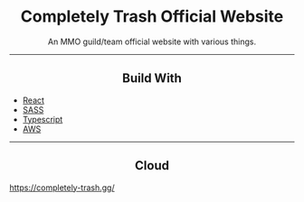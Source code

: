 <div></div>
<h1  align="center">Completely Trash Official Website</h1>

<div align="center">
  <p align="center">
    An MMO guild/team official website with various things.
  </p>
</div>
<hr>

<h2 align="center">Build With </h2>

-   [React](https://reactjs.org/)
-   [SASS](https://sass-lang.com/)
-   [Typescript](https://www.typescriptlang.org/)
-   [AWS](https://aws.amazon.com/free/?trk=2d3e6bee-b4a1-42e0-8600-6f2bb4fcb10c&sc_channel=ps&ef_id=Cj0KCQjwvL-oBhCxARIsAHkOiu2J9WozzevMcJHvKpu5246iTAvFwlMKpZLdSucrsTxepfp3M3t4JrUaAuTJEALw_wcB:G:s&s_kwcid=AL!4422!3!645125273264!e!!g!!amazon%20aws!19574556887!145779846872&all-free-tier.sort-by=item.additionalFields.SortRank&all-free-tier.sort-order=asc&awsf.Free%20Tier%20Types=*all&awsf.Free%20Tier%20Categories=*all)

<hr>

<h2 align="center">Cloud</h2>

https://completely-trash.gg/
